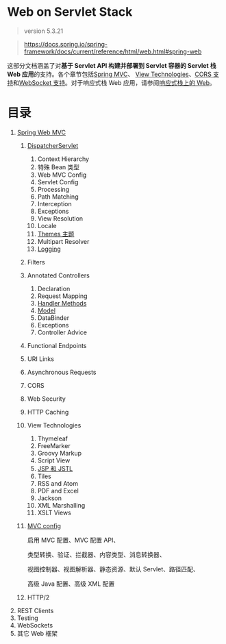 # Web on Servlet Stack

> version 5.3.21

> https://docs.spring.io/spring-framework/docs/current/reference/html/web.html#spring-web

这部分文档涵盖了对**基于 Servlet API 构建并部署到 Servlet 容器的 Servlet 栈 Web 应用**的支持。各个章节包括[Spring MVC](https://docs.spring.io/spring-framework/docs/current/reference/html/web.html#mvc)、 [View Technologies](https://docs.spring.io/spring-framework/docs/current/reference/html/web.html#mvc-view)、[CORS 支持](https://docs.spring.io/spring-framework/docs/current/reference/html/web.html#mvc-cors)和[WebSocket 支持](https://docs.spring.io/spring-framework/docs/current/reference/html/web.html#websocket)。对于响应式栈 Web 应用，请参阅[响应式栈上的 Web](https://docs.spring.io/spring-framework/docs/current/reference/html/web-reactive.html#spring-web-reactive)。

# 目录

1. [Spring Web MVC](编程语言/Java/Javalang/Spring生态系统/projects/Spring-Framework/web-mvc.md)
   1. [DispatcherServlet](编程语言/Java/Javalang/Spring生态系统/projects/Spring-Framework/web-mvc-servlet.md)
      1. Context Hierarchy
      2. 特殊 Bean 类型
      3. Web MVC Config
      4. Servlet Config
      5. Processing
      6. Path Matching
      7. Interception
      8. Exceptions
      9. View Resolution
      10. Locale
      11. [Themes 主题](编程语言/Java/Javalang/Spring生态系统/projects/Spring-Framework/web-mvc-themeresolver.md)
      12. Multipart Resolver
      13. [Logging](编程语言/Java/Javalang/Spring生态系统/projects/Spring-Framework/web-mvc-logging.md)
   2. Filters
   3. Annotated Controllers
      1. Declaration
      2. Request Mapping
      3. [Handler Methods](编程语言/Java/Javalang/Spring生态系统/projects/Spring-Framework/web-mvc-ann-methods.md)
      4. [Model](编程语言/Java/Javalang/Spring生态系统/projects/Spring-Framework/web-mvc-ann-modelattrib-methods.md)
      5. DataBinder
      6. Exceptions
      7. Controller Advice
   4. Functional Endpoints
   5. URI Links
   6. Asynchronous Requests
   7. CORS
   8. Web Security
   9. HTTP Caching
   10. View Technologies
       1. Thymeleaf
       2. FreeMarker
       3. Groovy Markup
       4. Script View
       5. [JSP 和 JSTL](编程语言/Java/Javalang/Spring生态系统/projects/Spring-Framework/web-mvc-view-jsp.md)
       6. Tiles
       7. RSS and Atom
       8. PDF and Excel
       9. Jackson
       10. XML Marshalling
       11. XSLT Views
   11. [MVC config](编程语言/Java/Javalang/Spring生态系统/projects/Spring-Framework/web-mvc-config.md)
       
       启用 MVC 配置、MVC 配置 API、
       
       类型转换、验证、拦截器、内容类型、消息转换器、
       
       视图控制器、视图解析器、静态资源、默认 Servlet、路径匹配、
       
       高级 Java 配置、高级 XML 配置
   12. HTTP/2
2. REST Clients
3. Testing
4. WebSockets
5. 其它 Web 框架

